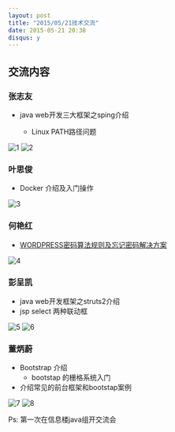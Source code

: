 ```yaml
---
layout: post
title: "2015/05/21技术交流"
date: 2015-05-21 20:38
disqus: y
---
```


## 交流内容

### 张志友

  + java web开发三大框架之sping介绍

    - Linux PATH路径问题

![1](http://7xj3s8.com1.z0.glb.clouddn.com/slugIMG_0264.JPG)
![2](http://7xj3s8.com1.z0.glb.clouddn.com/slugIMG_0266.JPG)

### 叶思俊

  + Docker 介绍及入门操作

![3](http://7xj3s8.com1.z0.glb.clouddn.com/slugDocker.png)

### 何艳红

  + [WORDPRESS密码算法规则及忘记密码解决方案](http://ttop5.net/?p=874)

![4](http://7xj3s8.com1.z0.glb.clouddn.com/slugIMG_0269.JPG)

### 彭呈凯

  + java web开发框架之struts2介绍
  + jsp select 两种联动框

![5](http://7xj3s8.com1.z0.glb.clouddn.com/slugIMG_0271.JPG)
![6](http://7xj3s8.com1.z0.glb.clouddn.com/slugIMG_0273.JPG)

### 董炳蔚

  + Bootstrap 介绍
    - bootstap 的栅格系统入门
  + 介绍常见的前台框架和bootstap案例

![7](http://7xj3s8.com1.z0.glb.clouddn.com/slugIMG_0279.JPG)
![8](http://7xj3s8.com1.z0.glb.clouddn.com/slugIMG_0280.JPG)

Ps: 第一次在信息楼java组开交流会
